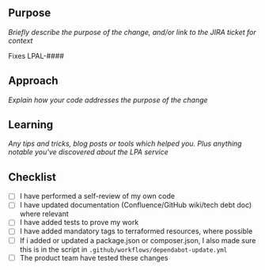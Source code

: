 ## Purpose

_Briefly describe the purpose of the change, and/or link to the JIRA ticket for context_

Fixes LPAL-####

## Approach

_Explain how your code addresses the purpose of the change_

## Learning

_Any tips and tricks, blog posts or tools which helped you. Plus anything notable you've discovered about the LPA service_

## Checklist

* [ ] I have performed a self-review of my own code
* [ ] I have updated documentation (Confluence/GitHub wiki/tech debt doc) where relevant
* [ ] I have added tests to prove my work
* [ ] I have added mandatory tags to terraformed resources, where possible
* [ ] If i added or updated a package.json or composer.json, I also made sure this is in the script in `.github/workflows/dependabot-update.yml`
* [ ] The product team have tested these changes
